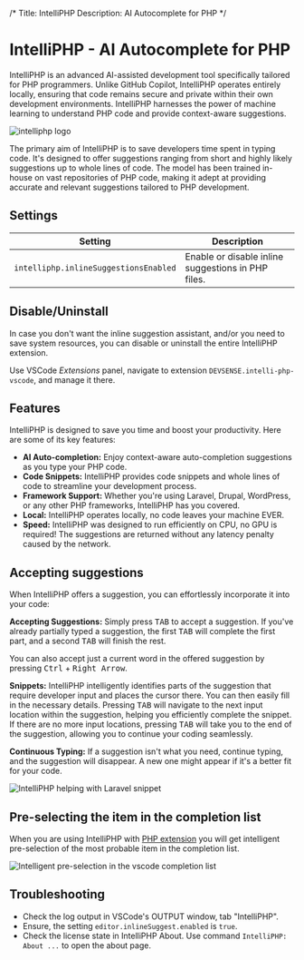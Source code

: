/*
Title: IntelliPHP
Description: AI Autocomplete for PHP
*/

# IntelliPHP - AI Autocomplete for PHP

IntelliPHP is an advanced AI-assisted development tool specifically tailored for PHP programmers. Unlike GitHub Copilot, IntelliPHP operates entirely locally, ensuring that code remains secure and private within their own development environments. IntelliPHP harnesses the power of machine learning to understand PHP code and provide context-aware suggestions.

![intelliphp logo](../imgs/intelliphp-logo.png)

The primary aim of IntelliPHP is to save developers time spent in typing code. It's designed to offer suggestions ranging from short and highly likely suggestions up to whole lines of code. The model has been trained in-house on vast repositories of PHP code, making it adept at providing accurate and relevant suggestions tailored to PHP development.

## Settings

| Setting | Description |
| ---     | ---        |
| `intelliphp.inlineSuggestionsEnabled` | Enable or disable inline suggestions in PHP files. |

## Disable/Uninstall

In case you don't want the inline suggestion assistant, and/or you need to save system resources, you can disable or uninstall the entire IntelliPHP extension.

Use VSCode *Extensions* panel, navigate to extension `DEVSENSE.intelli-php-vscode`, and manage it there.

## Features

IntelliPHP is designed to save you time and boost your productivity. Here are some of its key features:

- **AI Auto-completion:** Enjoy context-aware auto-completion suggestions as you type your PHP code.
- **Code Snippets:** IntelliPHP provides code snippets and whole lines of code to streamline your development process.
- **Framework Support:** Whether you're using Laravel, Drupal, WordPress, or any other PHP frameworks, IntelliPHP has you covered.
- **Local:** IntelliPHP operates locally, no code leaves your machine EVER.
- **Speed:** IntelliPHP was designed to run efficiently on CPU, no GPU is required! The suggestions are returned without any latency penalty caused by the network.

## Accepting suggestions

When IntelliPHP offers a suggestion, you can effortlessly incorporate it into your code:

**Accepting Suggestions:** Simply press <kbd>TAB</kbd> to accept a suggestion. If you've already partially typed a suggestion, the first <kbd>TAB</kbd> will complete the first part, and a second <kbd>TAB</kbd> will finish the rest.

You can also accept just a current word in the offered suggestion by pressing <kbd>Ctrl</kbd> + <kbd>Right Arrow</kbd>.

**Snippets:** IntelliPHP intelligently identifies parts of the suggestion that require developer input and places the cursor there. You can then easily fill in the necessary details. Pressing <kbd>TAB</kbd> will navigate to the next input location within the suggestion, helping you efficiently complete the snippet. If there are no more input locations, pressing <kbd>TAB</kbd> will take you to the end of the suggestion, allowing you to continue your coding seamlessly.

**Continuous Typing:** If a suggestion isn't what you need, continue typing, and the suggestion will disappear. A new one might appear if it's a better fit for your code.

![IntelliPHP helping with Laravel snippet](../imgs/intelliphp-vscode.gif)

## Pre-selecting the item in the completion list

When you are using IntelliPHP with [PHP extension](https://marketplace.visualstudio.com/items?itemName=DEVSENSE.phptools-vscode) you will get intelligent pre-selection of the most probable item in the completion list.

![Intelligent pre-selection in the vscode completion list](../imgs/completionlist-star.png)

## Troubleshooting

- Check the log output in VSCode's OUTPUT window, tab "IntelliPHP".
- Ensure, the setting `editor.inlineSuggest.enabled` is `true`.
- Check the license state in IntelliPHP About. Use command `IntelliPHP: About ...` to open the about page.
